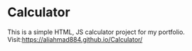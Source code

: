 # Calculator
This is a simple HTML, JS calculator project for my portfolio.
Visit:https://aliahmad884.github.io/Calculator/
